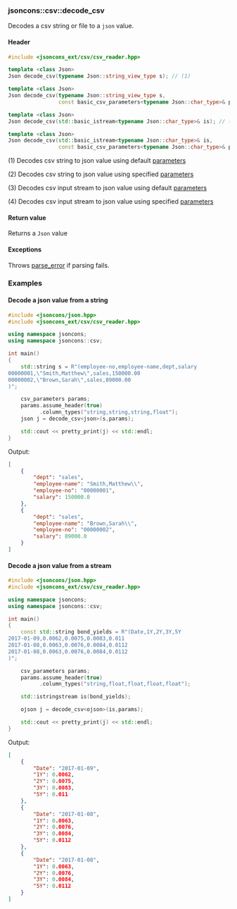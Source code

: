 ### jsoncons::csv::decode_csv

Decodes a csv string or file to a `json` value.

#### Header
```c++
#include <jsoncons_ext/csv/csv_reader.hpp>

template <class Json>
Json decode_csv(typename Json::string_view_type s); // (1)

template <class Json>
Json decode_csv(typename Json::string_view_type s, 
                const basic_csv_parameters<typename Json::char_type>& params); // (2)

template <class Json>
Json decode_csv(std::basic_istream<typename Json::char_type>& is); // (3)

template <class Json>
Json decode_csv(std::basic_istream<typename Json::char_type>& is, 
                const basic_csv_parameters<typename Json::char_type>& params); // (4)
```

(1) Decodes csv string to json value using default [parameters](csv_parameters)

(2) Decodes csv string to json value using specified [parameters](csv_parameters)

(3) Decodes csv input stream to json value using default [parameters](csv_parameters)

(4) Decodes csv input stream to json value using specified [parameters](csv_parameters)

#### Return value

Returns a `Json` value

#### Exceptions

Throws [parse_error](parse_error.md) if parsing fails.

### Examples

#### Decode a json value from a string

```c++
#include <jsoncons/json.hpp>
#include <jsoncons_ext/csv/csv_reader.hpp>

using namespace jsoncons;
using namespace jsoncons::csv;

int main()
{
    std::string s = R"(employee-no,employee-name,dept,salary
00000001,\"Smith,Matthew\",sales,150000.00
00000002,\"Brown,Sarah\",sales,89000.00
)";

    csv_parameters params;
    params.assume_header(true)
          .column_types("string,string,string,float");
    json j = decode_csv<json>(s,params);

    std::cout << pretty_print(j) << std::endl;
}
```
Output:
```json
[
    {
        "dept": "sales",
        "employee-name": "Smith,Matthew\\",
        "employee-no": "00000001",
        "salary": 150000.0
    },
    {
        "dept": "sales",
        "employee-name": "Brown,Sarah\\",
        "employee-no": "00000002",
        "salary": 89000.0
    }
]
```

#### Decode a json value from a stream

```c++
#include <jsoncons/json.hpp>
#include <jsoncons_ext/csv/csv_reader.hpp>

using namespace jsoncons;
using namespace jsoncons::csv;

int main()
{
    const std::string bond_yields = R"(Date,1Y,2Y,3Y,5Y
2017-01-09,0.0062,0.0075,0.0083,0.011
2017-01-08,0.0063,0.0076,0.0084,0.0112
2017-01-08,0.0063,0.0076,0.0084,0.0112
)";

    csv_parameters params;
    params.assume_header(true)
          .column_types("string,float,float,float,float");

    std::istringstream is(bond_yields);

    ojson j = decode_csv<ojson>(is,params);

    std::cout << pretty_print(j) << std::endl;
}
```
Output:
```json
[
    {
        "Date": "2017-01-09",
        "1Y": 0.0062,
        "2Y": 0.0075,
        "3Y": 0.0083,
        "5Y": 0.011
    },
    {
        "Date": "2017-01-08",
        "1Y": 0.0063,
        "2Y": 0.0076,
        "3Y": 0.0084,
        "5Y": 0.0112
    },
    {
        "Date": "2017-01-08",
        "1Y": 0.0063,
        "2Y": 0.0076,
        "3Y": 0.0084,
        "5Y": 0.0112
    }
]
```

